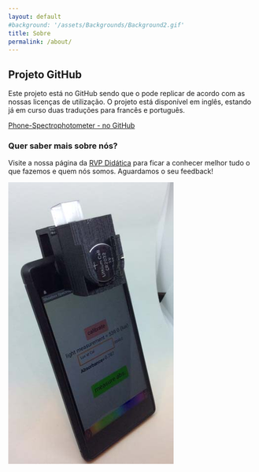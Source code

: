 ```yaml
---
layout: default
#background: '/assets/Backgrounds/Background2.gif'   
title: Sobre
permalink: /about/
---
```


## Projeto GitHub
Este projeto está no GitHub sendo que o pode replicar de acordo com as nossas licenças de utilização. O projeto está disponível em inglês, estando já em curso duas traduções para francês e português.

[Phone-Spectrophotometer - no GitHub](https://github.com/VascoRibeiroPereira/phone-spectrophotometer)

### Quer saber mais sobre nós?

Visite a nossa página da [RVP Didática](https://www.rvp-didatica.pt) para ficar a conhecer melhor tudo o que fazemos e quem nós somos.
Aguardamos o seu feedback!

![Espectrofotometro](/assets/Espectrofotometro/Overview.jpg)
